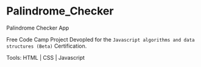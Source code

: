 # Palindrome_Checker
Palindrome Checker App

Free Code Camp Project Devopled for the `Javascript algorithms and data structures (Beta)` Certification.

Tools: HTML | CSS | Javascript

